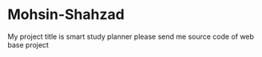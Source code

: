 # Mohsin-Shahzad
My project title is smart study planner  please send me source code of web base project 
